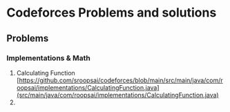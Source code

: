 # Codeforces Problems and solutions

## Problems

### Implementations & Math

1. Calculating Function [https://github.com/sroopsai/codeforces/blob/main/src/main/java/com/roopsai/implementations/CalculatingFunction.java](src/main/java/com/roopsai/implementations/CalculatingFunction.java)
2.
